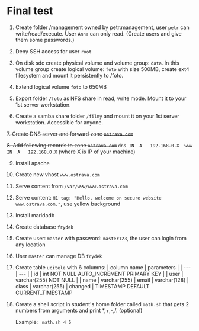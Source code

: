# Final test

1. Create folder /management owned by petr:management, user `petr` can write/read/execute. User `Anna` can only read. (Create users and give them some passwords.)

2. Deny SSH access for user `root`

3. On disk sdc create physical volume and volume group: `data`. In this volume group create logical volume: `foto` with size 500MB, create ext4 filesystem and mount it persistently to /foto.

4. Extend logical volume `foto` to 650MB

5. Export folder `/foto` as NFS share in read, write mode. Mount it to your 1st server ~~workstation~~.

6. Create a samba share folder `/filmy` and mount it on your 1st server ~~workstation~~. Accessible for anyone.

~~7. Create DNS server and forward zone `ostrava.com`~~

~~8. Add following records to zone `ostrava.com`~~
    ```
    dns IN  A   192.168.0.X 
    www IN  A   192.168.0.X
    ```
    (where X is IP of your machine)

9. Install apache

10. Create new vhost `www.ostrava.com`

11. Serve content from `/var/www/www.ostrava.com`

12. Serve content: `H1 tag: "Hello, welcome on secure website www.ostrava.com."`, use yellow background

13. Install maridadb

4. Create database `frydek`

15. Create user: `master` with password: `master123`, the user can login from any location

16. User `master` can manage DB `frydek` 

17. Create table `ucitele` with 6 columns:
    | column name | parameters |
    | --- | --- |
    | id | int NOT NULL AUTO_INCREMENT PRIMARY KEY |
    | user | varchar(255) NOT NULL |
    | name | varchar(255)
    | email | varchar(128)
    | class | varchar(255)
    | changed | TIMESTAMP DEFAULT CURRENT_TIMESTAMP

18. Create a shell script in student's home folder called `math.sh` that gets 2 numbers from arguments and print *,+,-,/. (optional)

    Example:
    ``` math.sh 4 5```